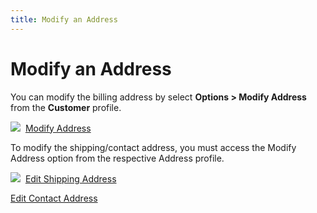 ```yaml
---
title: Modify an Address
---
```


# Modify an Address


You can modify the billing address by select **Options 
 &gt; Modify Address** from the **Customer**  profile.


![]({{site.mc_baseurl}}/img/lens.gif)  [Modify  Address]({{site.mc_baseurl}}/customer-profile-options/other-options/modify_address_customer_profile_options.html)


To modify the shipping/contact address, you must access the Modify Address  option from the respective Address profile.


![]({{site.mc_baseurl}}/img/lens.gif)  [Edit  Shipping Address]({{site.mc_baseurl}}/creating-a-customer/the-customer-profile-addresses/shipping_address_step.html)


[Edit Contact  Address]({{site.mc_baseurl}}/creating-a-customer/the-customer-profile-addresses/contact_address_step.html)
